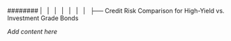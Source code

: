 ######## |   |   |   |   |   |   |   ├── Credit Risk Comparison for High-Yield vs. Investment Grade Bonds

*Add content here*